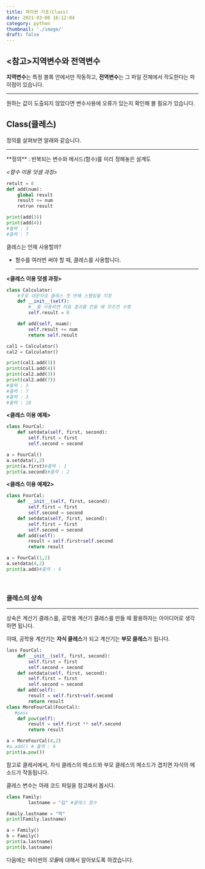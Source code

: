```yaml
---
title: 파이썬 기초(Class)
date: 2021-03-08 16:12:04
category: python
thumbnail: './image/'
draft: false
---
```


## <참고>지역변수와 전역변수

**지역변수**는 특정 블록 안에서만 작동하고, **전역변수**는 그 파일 전체에서 작도한다는 파이점이 있습니다.

<hr>원하는 값이 도출되지 않았다면 변수사용에 오류가 있는지 확인해 볼 필요가 있습니다.

<br>

## Class(클레스)

정의를 살펴보면 알래와 같습니다.

<hr>**정의** : 반복되는 변수와 메서드(함수)를 미리 정해놓은 설계도

_<함수 이용 덧셈 과정>_

```python
retult = 0
def add(num):
    global result
    result += num
    retrun result

print(add(3))
print(add(4))
#출력 : 3
#출력 : 7
```

클레스는 언제 사용할까?

- 함수를 여러번 써야 할 때, 클레스를 사용합니다.
  <hr>

**<클레스 이용 덧셈 과정>**

```python
class Calculator:
    #주로 대문자로 클레스 첫 번쨰 스펠링을 지정
    def __init__(self):
        #__를 사용하면 처음 결과를 만들 떄 무조껀 수행
        self.result = 0

    def add(self, nuam):
        self.result += num
        return self.result

cal1 = Calculator()
cal2 = Calculator()

print(cal1.add(3))
print(cal1.add(4))
print(cal2.add(3))
print(cal2.add(7))
#출력 : 3
#출력 : 7
#출력 : 3
#출력 : 10
```

**<클레스 이용 예제>**

```python
class FourCal:
    def setdata(self, first, second):
        self.first = first
        self.second = second

a = FourCal()
a.setdata(1,2)
print(a.first)#출력 : 1
print(a.second)#출력 : 2
```

**<클레스 이용 예제2>**

```python
class FourCal:
    def __init__(self, first, second):
        self.first = first
        self.second = second
    def setdata(self, first, second):
        self.first = first
        self.second = second
    def add(self):
        result = self.first+self.second
        return result

a = FourCal(1,2)
a.setdata(4,2)
print(a.add)#출력 : 6
```

<br>

### 클레스의 상속

<hr>

상속은 계산기 클레스를, 공학용 계산기 클레스를 만들 때 활용하자는 아이디어로 생각하면 됩니다.

이때, 공학용 계산기는 **자식 클레스**가 되고 계산기는 **부모 클레스**가 됩니다.

```python
lass FourCal:
    def __init__(self, first, second):
        self.first = first
        self.second = second
    def setdata(self, first, second):
        self.first = first
        self.second = second
    def add(self):
        result = self.first+self.second
        return result
class MoreFourCal(FourCal):
   #pass
    def pow(self):
        result = self.first ** self.second
        return result

a = MoreFourCal(4,2)
#a.add() # 출력 : 6
print(a.pow())
```

참고로 클레서에서, 자식 클레스의 메소드와 부모 클레스의 메소드가 겹치면 자식의 메소드가 작동됩니다.

클레스 변수는 아래 코드 파일을 참고해서 봅시다.

```python
class Family:
        lastname = "김" #클레스 함수

Family.lastname = "박"
print(Family.lastname)

a = Family()
b = Family()
print(a.lastname)
print(b.lastname)

```

다음에는 파이썬의 *모듈*에 대해서 알아보도록 하겠습니다.
